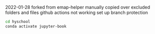 2022-01-28
forked from emap-helper
manually copied over excluded folders and files
github actions not working
set up branch protection

```sh
cd hyschool
conda activate jupyter-book


```